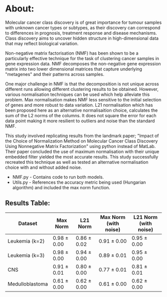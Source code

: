 # About:
Molecular cancer class discovery is of great importance for tumour samples with unknown cancer types or subtypes, as their discovery can correspond to differences in prognosis, treatment response and disease mechanisms. Class discovery aims to uncover hidden structure in high-dimensional data that may reflect biological variation.

Non-negative matrix factorisation (NMF) has been shown to be a particularly effective technique for the task of clustering cancer samples in gene expression data. NMF decomposes the non-negative gene expression matrix into two lower dimensional matrices that capture underlying "metagenes" and their patterns across samples.

One major challenge in NMF is that the decomposition is not unique across different runs allowing different clustering results to be obtained. However, various normalisation techniques can be used which help alleviate this problem. Max normalisation makes NMF less sensitive to the initial selection of genes and more robust to data variation. L21 normalisation which has been proposed here as an alternative normalisaition choice, calculates the sum of the L2 norms of the columns. It does not square the error for each data point making it more resilient to outliers and noise than the standard NMF.

This study involved replicating results from the landmark paper; "Impact of the Choice of Normalization Method on Molecular Cancer Class Discovery Using Nonnegative Matrix Factorization" using python instead of MatLab. Their paper concluded the use of maximum normalisation with their unique embedded filter yielded the most accurate results. This study successfully recreated this technique as well as tested an alternative normalisation choice with and without added noise.

- NMF.py - Contains code to run both models.
- Utils.py - References the accuracy metric being used (Hungarian algorithm) and included the max norm function.

## Results Table:
| Dataset              | Max Norm | L21 Norm | Max Norm (with noise) | L21 Norm (with noise) |
|----------------------|----------|----------|------------------------|------------------------|
| Leukemia (k=2)       | 0.98 ± 0.00 | 0.86 ± 0.02 | 0.91 ± 0.00 | 0.95 ± 0.00 |
| Leukemia (k=3)       | 0.98 ± 0.00 | 0.94 ± 0.00 | 0.89 ± 0.01 | 0.95 ± 0.00 |
| CNS                  | 0.91 ± 0.01 | 0.80 ± 0.00 | 0.77 ± 0.01 | 0.81 ± 0.01 |
| Medulloblastoma      | 0.61 ± 0.00 | 0.62 ± 0.00 | 0.61 ± 0.00 | 0.62 ± 0.00 |

